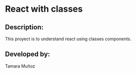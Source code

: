 # React with classes

## Description:
This proyect is to understand react using classes components.

## Developed by:
Tamara Muñoz
